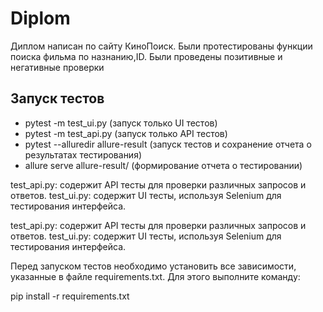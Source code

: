 # Diplom
Диплом написан по сайту КиноПоиск.
Были протестированы функции поиска фильма по назнанию,ID.
Были проведены позитивные и негативные проверки
## Запуск тестов 
 
- pytest -m test_ui.py (запуск только UI тестов) 
- pytest -m test_api.py (запуск только API тестов) 
- pytest --alluredir allure-result (запуск тестов и сохранение отчета о результатах тестирования) 
- allure serve allure-result/ (формирование отчета о тестировании)

test_api.py: содержит API тесты для проверки различных запросов и ответов. 
test_ui.py: содержит UI тесты, используя Selenium для тестирования интерфейса.



test_api.py: содержит API тесты для проверки различных запросов и ответов. 
test_ui.py: содержит UI тесты, используя Selenium для тестирования интерфейса.


Перед запуском тестов необходимо установить все зависимости, указанные в файле requirements.txt. Для этого выполните команду: 
 
pip install -r requirements.txt